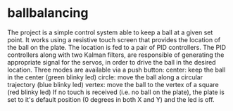 # ballbalancing
The project is a simple control system able to keep a ball at a given set point. It works using a resistive touch screen that provides the location of the ball on the plate. The location is fed to a pair of PID controllers. The PID controllers along with two Kalman filters, are responsible of generating the appropriate signal for the servos, in order to drive the ball in the desired location. Three modes are available via a push button:  center: keep the ball in the center (green blinky led) circle: move the ball along a circular trajectory (blue blinky led) vertex: move the ball to the vertex of a square (red blinky led) If no touch is received (i.e. no ball on the plate), the plate is set to it's default position (0 degrees in both X and Y) and the led is off.
